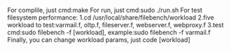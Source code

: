 For complile, just cmd:make
For run, just cmd:sudo ./run.sh
For test filesystem performance:
1.cd /usr/local/share/filebench/workload
2.five workload to test:varmail.f, oltp.f, fileserver.f, webserver.f, webproxy.f
3.test cmd:sudo filebench -f [workload], example:sudo filebench -f varmail.f
Finally, you can change workload params, just code [workload]